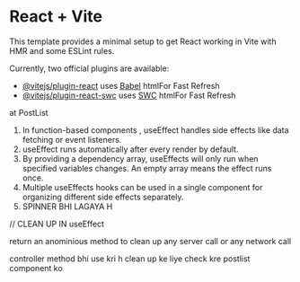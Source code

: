 # React + Vite

This template provides a minimal setup to get React working in Vite with HMR and some ESLint rules.

Currently, two official plugins are available:

- [@vitejs/plugin-react](https://github.com/vitejs/vite-plugin-react/blob/main/packages/plugin-react/README.md) uses [Babel](https://babeljs.io/) htmlFor Fast Refresh
- [@vitejs/plugin-react-swc](https://github.com/vitejs/vite-plugin-react-swc) uses [SWC](https://swc.rs/) htmlFor Fast Refresh

at PostList

1. In function-based components , useEffect handles
   side effects like data fetching or event listeners.
2. useEffect runs automatically after every render by default.
3. By providing a dependency array, useEffects will only run when specified variables changes. An empty array means the effect runs once.
4. Multiple useEffects hooks can be used in a single component for organizing different side effects separately.
5. SPINNER BHI LAGAYA H

// CLEAN UP IN useEffect

return an anominious method to clean up any server call or any network call

controller method bhi use kri h clean up ke liye
check kre postlist component ko
